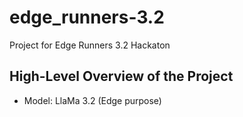 # edge_runners-3.2
Project for Edge Runners 3.2 Hackaton


## High-Level Overview of the Project
- Model: LlaMa 3.2 (Edge purpose)
